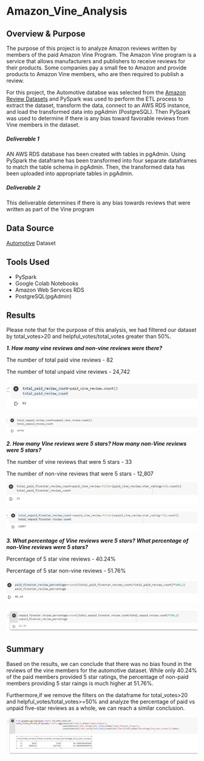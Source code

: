 # Amazon_Vine_Analysis


## Overview & Purpose

The purpose of this project is to analyze Amazon reviews written by members of the paid Amazon Vine Program. The Amazon Vine program is a service that allows manufacturers and publishers to receive reviews for their products. Some companies pay a small fee to Amazon and provide products to Amazon Vine members, who are then required to publish a review.

For this project, the Automotive databse was selected from the [Amazon Review Datasets](https://s3.amazonaws.com/amazon-reviews-pds/tsv/index.txt) and PySpark was used to perform the ETL process to extract the dataset, transform the data, connect to an AWS RDS instance, and load the transformed data into pgAdmin (PostgreSQL). Then PySpark was used to determine if there is any bias toward favorable reviews from Vine members in the dataset.

##### Deliverable 1

AN AWS RDS database has been created with tables in pgAdmin. Using PySpark the dataframe has been transformed into four separate dataframes to match the table schema in pgAdmin. Then, the transformed data has been uploaded into appropriate tables in pgAdmin.

##### Deliverable 2

This deliverable determines if there is any bias towards reviews that were written as part of the Vine program


## Data Source
[Automotive](https://s3.amazonaws.com/amazon-reviews-pds/tsv/amazon_reviews_us_Automotive_v1_00.tsv.gz) Dataset

## Tools Used
- PySpark
- Google Colab Notebooks
- Amazon Web Services RDS
- PostgreSQL(pgAdmin)


## Results

Please note that for the purpose of this analysis, we had filtered our dataset by total_votes>20 and helpful_votes/total_votes greater than 50%.

***1. How many vine reviews and non-vine reviews were there?***

The number of total paid vine reviews - 82

The number of total unpaid vine reviews - 24,742

![](images/total_paid_review_count.png)

![](images/total_unpaid_count.png)

***2. How many Vine reviews were 5 stars? How many non-Vine reviews were 5 stars?***

The number of vine reviews that were 5 stars - 33

The number of non-vine reviews that were 5 stars - 12,807

![](images/total_paid_5star_count.png)

![](images/total_unpaid_5star_count.png)

***3. What percentage of Vine reviews were 5 stars? What percentage of non-Vine reviews were 5 stars?***

Percentage of 5 star vine reviews - 40.24%

Percentage of 5 star non-vine reviews - 51.76%

![](images/paid_5star_percentage.png)

![](images/unpaid_fivestar_percentage.png)

## Summary

Based on the results, we can conclude that there was no bias found in the reviews of the vine members for the automotive dataset. While only 40.24% of the paid members provided 5 star ratings, the percentage of non-paid members providing 5 star raings is much higher at 51.76%.

Furthermore,if we remove the filters on the dataframe for total_votes>20 and helpful_votes/total_votes>=50% and analyze the percentage of paid vs unpaid five-star reviews as a whole, we can reach a similar conclusion.

![](images/summary.png)







